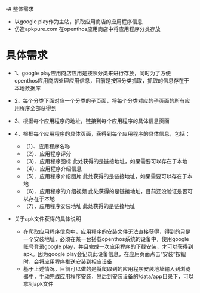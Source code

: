 
-# 整体需求
- 以google play作为主站，抓取应用商店的应用程序信息
- 仿造apkpure.com 在openthos应用商店中将应用程序分类存放

# 具体需求
- 1、google play应用商店应用是按照分类来进行存放，同时为了方便openthos应用商店处理应用信息，目前是按照分类抓取，抓取的信息存在于本地数据库
- 2、每个分类下面对应一个分类的子页面，将每个分类对应的子页面的所有应用程序全部获得到
- 3、根据每个应用程序的地址，链接到每个应用程序的具体信息页面
- 4、根据每个应用程序的具体页面，获得到每个应用程序的具体信息，包括：
   - （1）、应用程序名称
   - （2）、应用程序评分
   - （3）、应用程序图标                         此处获得的是链接地址，如果需要可以存在于本地
   - （4）、应用程序介绍信息
   - （5）、应用程序介绍图片                     此处获得的是链接地址，如果需要可以存在于本地
   - （6）、应用程序的介绍视频                   此处获得的是链接地址，目前还没验证是否可以存在于本地
   - （7）、应用程序安装地址                     此处获得的是链接地址
   
- 关于apk文件获得的具体说明
   - 在爬取应用程序信息中，应用程序的安装文件无法直接获得，得到的只是一个安装地址，必须在某一台搭载openthos系统的设备中，使用google 账号登录google play，并且完成一次应用程序的下载安装，才可以获得到apk。因为google play会记录此设备信息，在应用页面点击“安装”按钮时，会将应用程序推送安装到相应设备
   - 基于上述情况，目前可以做的是将爬取到的应用程序安装地址输入到浏览器中，手动完成应用程序安装，然后到安装设备的/data/app目录下，可以拿到apk文件

